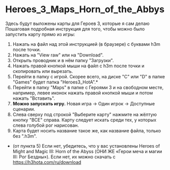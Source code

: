 # Heroes_3_Maps_Horn_of_the_Abbys
Здесь будут выложены карты для Героев 3, которые я сам делаю
Пошаговая подробная инструкция для того, чтобы можно было запустить карту прямо из игры:
  1. Нажать на файл над этой инструкцией (в браузере) с буквами h3m после точки.
  2. Нажать на "View raw" или на "Download".
  3. Открыть проводник и в нём папку "Загрузки".
  4. Нажать правой кнопкой мыши на файл с h3m после точки и скопировать или вырезать.
  5. Перейти в папку с игрой. Скорее всего, на диске "C" или "D" в папке "Games" будет папка "Heroes3_HotA".*
  6. Перейти в папку "Maps" в папке с Героями 3 и на свободном месте, например, левее иконок нажать правой кнопкой мыши и потом нажать "Вставить".
  7. **Можно запускать игру.** Новая игра -> Один игрок -> Доступные сценарии.
  8. Слева сверху под строкой "Выберите карту" нажмите на жёлтую кнопку "ВСЕ" справа. Карту следует искать среди тех, у которых слева голубой рог нарисован.
  9. Карта будет носить название такое же, как название файла, только без ".h3m".
* (от пункта 5) Если нет, убедитесь, что у вас установлены Heroes of Might and Magic III: Horn of the Abyss (ОНИ ЖЕ «Герои меча и магии III: Рог Бездны»). Если нет, их можно скачать с https://h3hota.com/ru/download

